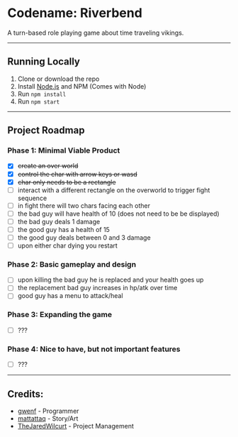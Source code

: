 # Codename: Riverbend

A turn-based role playing game about time traveling vikings.


* * *


## Running Locally

1. Clone or download the repo
1. Install [Node.js](http://nodejs.org) and NPM (Comes with Node)
1. Run `npm install`
1. Run `npm start`


* * *


## Project Roadmap

### Phase 1: Minimal Viable Product

* [x] ~~create an over world~~
* [x] ~~control the char with arrow keys or wasd~~
* [x] ~~char only needs to be a rectangle~~
* [ ] interact with a different rectangle on the overworld to trigger fight sequence
* [ ] in fight there will two chars facing each other
* [ ] the bad guy will have health of 10 (does not need to be be displayed)
* [ ] the bad guy deals 1 damage
* [ ] the good guy has a health of 15
* [ ] the good guy deals between 0 and 3 damage
* [ ] upon either char dying you restart

### Phase 2: Basic gameplay and design

* [ ] upon killing the bad guy he is replaced and your health goes up
* [ ] the replacement bad guy increases in hp/atk over time
* [ ] good guy has a menu to attack/heal

### Phase 3: Expanding the game

* [ ] ???

### Phase 4: Nice to have, but not important features

* [ ] ???


* * *


## Credits:

* [gwenf](https://github.com/gwenf) - Programmer
* [mattattaq](https://github.com/mattattaq) - Story/Art
* [TheJaredWilcurt](https://github.com/TheJaredWilcurt) - Project Management
